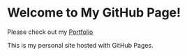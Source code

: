 # Welcome to My GitHub Page!

Please check out my [Portfolio](https://madelinejmeyers.github.io/ePortfolio/)

This is my personal site hosted with GitHub Pages.
